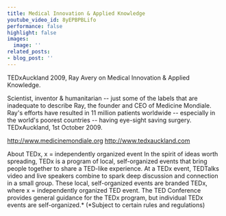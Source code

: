 ```yaml
---
title: Medical Innovation & Applied Knowledge
youtube_video_id: 8yEPBPBLifo
performance: false
highlight: false
images:
  image: ''
related_posts:
- blog_post: ''
---
```


TEDxAuckland 2009, Ray Avery on Medical Innovation & Applied Knowledge.

Scientist, inventor & humanitarian -- just some of the labels that are inadequate
to describe Ray, the founder and CEO of Medicine Mondiale. Ray's efforts have
resulted in 11 million patients worldwide -- especially in the world's poorest countries -- having eye-sight saving surgery. TEDxAuckland, 1st October 2009.

http://www.medicinemondiale.org
http://www.tedxauckland.com

About TEDx, x = independently organized event
In the spirit of ideas worth spreading, TEDx is a program of local, self-organized events that bring people together to share a TED-like experience. At a TEDx event, TEDTalks video and live speakers combine to spark deep discussion and connection in a small group. These local, self-organized events are branded TEDx, where x = independently organized TED event. The TED Conference provides general guidance for the TEDx program, but individual TEDx events are self-organized.* (*Subject to certain rules and regulations)
